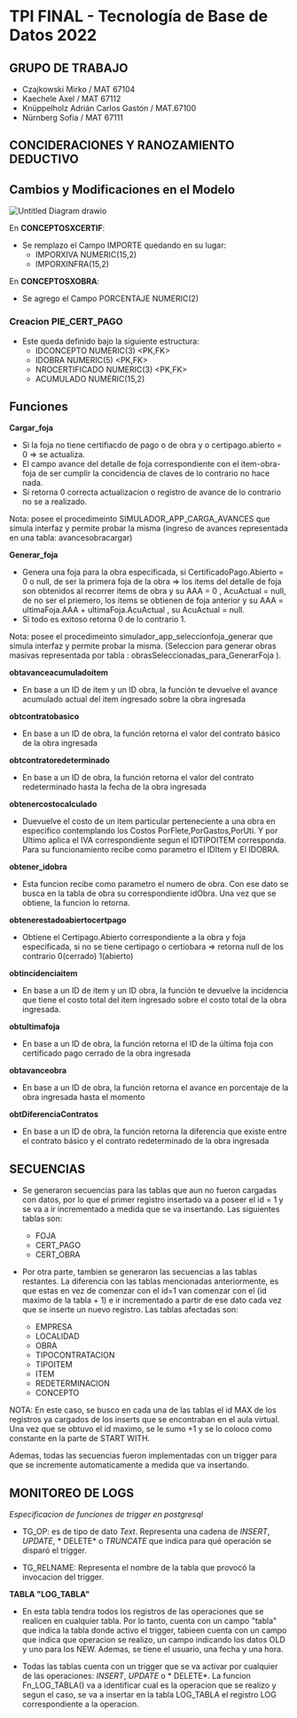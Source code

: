 # TPI FINAL - Tecnología de Base de Datos 2022
## GRUPO DE TRABAJO
- Czajkowski Mirko / MAT 67104
- Kaechele Axel / MAT 67112
- Knüppelholz Adrián Carlos Gastón / MAT.67100
- Nürnberg Sofia / MAT 67111

## CONCIDERACIONES Y RANOZAMIENTO DEDUCTIVO

## Cambios y Modificaciones en el Modelo

![Untitled Diagram drawio](https://user-images.githubusercontent.com/96267637/171967918-3d6feefd-1dfd-4b48-8d75-7f8176dce01c.png)

En **CONCEPTOSXCERTIF**:

  - Se remplazo el Campo IMPORTE quedando en su lugar:
    - IMPORXIVA NUMERIC(15,2)
    - IMPORXINFRA(15,2)

En **CONCEPTOSXOBRA**:

  - Se agrego el Campo PORCENTAJE NUMERIC(2)

### Creacion PIE_CERT_PAGO

  - Este queda definido bajo la siguiente estructura:
    - IDCONCEPTO NUMERIC(3) <PK,FK>
    - IDOBRA NUMERIC(5) <PK,FK>
    - NROCERTIFICADO NUMERIC(3) <PK,FK>
    - ACUMULADO NUMERIC(15,2)

## Funciones

**Cargar_foja**

- Si la foja no tiene certifiacdo de pago o de obra y o certipago.abierto = 0 => se actualiza. 
- El campo avance del detalle de foja correspondiente con el item-obra-foja de ser cumplir la concidencia de claves de lo contrario no hace nada.
- Si retorna 0 correcta actualizacion o registro de avance de lo contrario no se a realizado.

Nota: posee el procedimeinto SIMULADOR_APP_CARGA_AVANCES que simula interfaz y permite probar la misma (ingreso de avances representada en una tabla: avancesobracargar)

**Generar_foja**
- Genera una foja para la obra especificada, si CertificadoPago.Abierto = 0 o null,
de ser la primera foja de la obra => los items del detalle de foja son obtenidos al recorrer items de obra y su AAA = 0 , AcuActual = null, de no ser el priemero, los items se obtienen de foja anterior y su AAA = ultimaFoja.AAA + ultimaFoja.AcuActual ,  su AcuActual = null.
- Si todo es exitoso retorna 0 de lo contrario 1.

Nota: posee el procedimeinto simulador_app_seleccionfoja_generar que simula interfaz y permite probar la misma. (Seleccion para generar obras masivas representada por tabla : obrasSeleccionadas_para_GenerarFoja ).

**obtavanceacumuladoitem**

- En base a un ID de ítem y un ID obra, la función te devuelve el avance acumulado actual del item ingresado sobre la obra ingresada

**obtcontratobasico**

- En base a un ID de obra, la función retorna el valor del contrato básico de la obra ingresada

**obtcontratoredeterminado**

- En base a un ID de obra, la función retorna el valor del contrato redeterminado hasta la fecha de la obra ingresada

**obtenercostocalculado**

- Duevuelve el costo de un item particular perteneciente a una obra en especifico contemplando los Costos PorFlete,PorGastos,PorUti. Y por Ultimo aplica el IVA correspondiente segun el IDTIPOITEM corresponda.
Para su funcionamiento recibe como parametro el IDItem y El IDOBRA.

**obtener_idobra**
- Esta funcion recibe como parametro el numero de obra. Con ese dato se busca en la tabla de obra su correspondiente idObra. Una vez que se obtiene, la funcion lo retorna.

**obtenerestadoabiertocertpago**
- Obtiene el Certipago.Abierto correspondiente a la obra y foja especificada, si no se tiene certipago o certiobara => retorna null de los contrario 0(cerrado) 1(abierto)

**obtincidenciaitem**

- En base a un ID de ítem y un ID obra, la función te devuelve la incidencia que tiene el costo total del item ingresado sobre el costo total de la obra ingresada.

**obtultimafoja**

- En base a un ID de obra, la función retorna el ID de la última foja con certificado pago cerrado de la obra ingresada

**obtavanceobra**

- En base a un ID de obra, la función retorna el avance en porcentaje de la obra ingresada hasta el momento

**obtDiferenciaContratos**

- En base a un ID de obra, la función retorna la diferencia que existe entre el contrato básico y el contrato redeterminado de la obra ingresada

<h2>SECUENCIAS</h2>

- Se generaron secuencias para las tablas que aun no fueron cargadas con datos, por lo que el primer registro insertado va a poseer el id = 1 y se va a ir incrementado a medida que se va insertando. Las siguientes tablas son: 
    * FOJA
    * CERT_PAGO
    * CERT_OBRA
    
- Por otra parte, tambien se generaron las secuencias a las tablas restantes. La diferencia con las tablas mencionadas anteriormente, es que estas en vez de comenzar con el id=1 van comenzar con el (id maximo de la tabla + 1) e ir incrementado a partir de ese dato cada vez que se inserte un nuevo registro. Las tablas afectadas son:
    * EMPRESA
    * LOCALIDAD
    * OBRA
    * TIPOCONTRATACION
    * TIPOITEM
    * ITEM
    * REDETERMINACION
    * CONCEPTO
    
NOTA: En este caso, se busco en cada una de las tablas el id MAX de los registros ya cargados de los inserts que se encontraban en el aula virtual. Una vez que se obtuvo el id maximo, se le sumo +1 y se lo coloco como constante en la parte de START WITH.

Ademas, todas las secuencias fueron implementadas con un trigger para que se incremente automaticamente a medida que va insertando.

<h2>MONITOREO DE LOGS</h2>

*Especificacion de funciones de trigger en postgresql*

- TG_OP: es de tipo de dato *Text*. Representa una cadena de *INSERT*, *UPDATE*, * DELETE* o *TRUNCATE* que indica para qué operación se disparó el trigger.

- TG_RELNAME: Representa el nombre de la tabla que provocó la invocacion del trigger.

**TABLA "LOG_TABLA"**
- En esta tabla tendra todos los registros de las operaciones que se realicen en cualquier tabla. Por lo tanto, cuenta con un campo "tabla" que indica la tabla donde activo el trigger, tabieen cuenta con un campo que indica que operacion se realizo, un campo indicando los datos OLD y uno para los NEW. Ademas, se tiene el usuario, una fecha y una hora.

- Todas las tablas cuenta con un trigger que se va activar por cualquier de las operaciones: *INSERT*, *UPDATE* o * DELETE*. La funcion Fn_LOG_TABLA() va a identificar cual es la operacion que se realizo y segun el caso, se va a insertar en la tabla LOG_TABLA el registro LOG correspondiente a la operacion.

